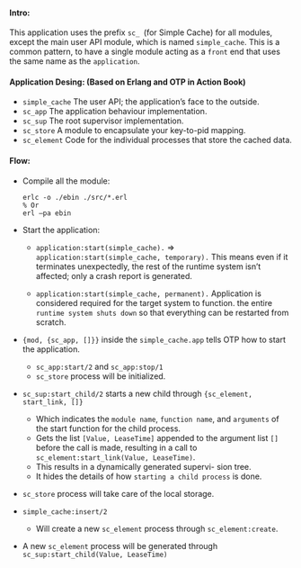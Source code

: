 #### Intro:
This application uses the prefix `sc_ `(for Simple Cache) for all modules, except the main user API module, which is named `simple_cache`.
This is a common pattern, to have a single module acting as a `front` end that uses the same name as the `application`.


#### Application Desing: (Based on Erlang and OTP in Action Book)


* `simple_cache` The user API; the application’s face to the outside.
* `sc_app` The application behaviour implementation.
* `sc_sup` The root supervisor implementation.
* `sc_store` A module to encapsulate your key-to-pid mapping.
* `sc_element` Code for the individual processes that store the cached data.


#### Flow:

* Compile all the module:
  ```
  erlc -o ./ebin ./src/*.erl
  % Or
  erl –pa ebin
  ```

* Start the application:
  * `application:start(simple_cache).` => `application:start(simple_cache, temporary).`
  This means even if it terminates unexpectedly, the rest of the runtime system isn’t affected; only a crash report is generated.

  * `application:start(simple_cache, permanent).`
  Application is considered required for the target system to function. the entire `runtime system shuts down` so that everything can be restarted from scratch.

* `{mod, {sc_app, []}}` inside the `simple_cache.app` tells OTP how to start the application.
  * `sc_app:start/2` and `sc_app:stop/1`
  * `sc_store` process will be initialized.

* `sc_sup:start_child/2` starts a new child through `{sc_element, start_link, []}`
  * Which indicates the `module name`, `function name`, and `arguments` of the start function for the child process.
  * Gets the list `[Value, LeaseTime]` appended to the argument list `[]` before the call is made, resulting in a call to `sc_element:start_link(Value, LeaseTime)`.
  * This results in a dynamically generated supervi- sion tree.
  * It hides the details of how `starting a child process` is done.

* `sc_store` process will take care of the local storage.

* `simple_cache:insert/2`
  * Will create a new `sc_element` process through `sc_element:create`.

* A new `sc_element` process will be generated through `sc_sup:start_child(Value, LeaseTime)`

